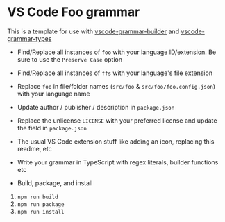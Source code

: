 # VS Code Foo grammar

This is a template for use with
[vscode-grammar-builder](https://github.com/noxabellus/vscode-grammar-builder) and [vscode-grammar-types](https://github.com/noxabellus/vscode-grammar-types)

+ Find/Replace all instances of `foo` with your language ID/extension.
Be sure to use the `Preserve Case` option

+ Find/Replace all instances of `ffs` with your language's file extension

+ Replace `foo` in file/folder names (`src/foo` & `src/foo/foo.config.json`)
with your language name

+ Update author / publisher / description in `package.json`

+ Replace the unlicense `LICENSE` with your preferred license and update the field in `package.json`

+ The usual VS Code extension stuff like adding an icon, replacing this readme, etc

+ Write your grammar in TypeScript with regex literals, builder functions etc

+ Build, package, and install
1. `npm run build`
2. `npm run package`
3. `npm run install`
